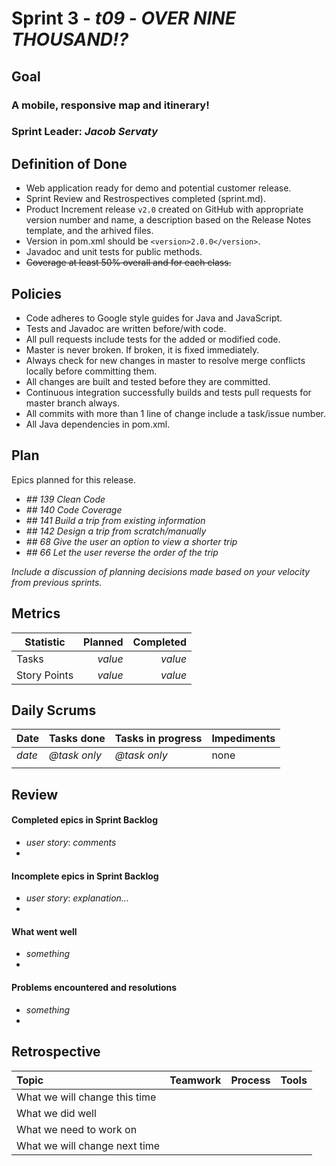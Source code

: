 # Sprint 3 - *t09* - *OVER NINE THOUSAND!?*

## Goal

### A mobile, responsive map and itinerary!
### Sprint Leader: *Jacob Servaty*

## Definition of Done

* Web application ready for demo and potential customer release.
* Sprint Review and Restrospectives completed (sprint.md).
* Product Increment release `v2.0` created on GitHub with appropriate version number and name, a description based on the Release Notes template, and the arhived files.
* Version in pom.xml should be `<version>2.0.0</version>`.
* Javadoc and unit tests for public methods.
* ~~Coverage at least 50% overall and for each class.~~

## Policies

* Code adheres to Google style guides for Java and JavaScript.
* Tests and Javadoc are written before/with code.  
* All pull requests include tests for the added or modified code.
* Master is never broken.  If broken, it is fixed immediately.
* Always check for new changes in master to resolve merge conflicts locally before committing them.
* All changes are built and tested before they are committed.
* Continuous integration successfully builds and tests pull requests for master branch always.
* All commits with more than 1 line of change include a task/issue number.
* All Java dependencies in pom.xml.

## Plan

Epics planned for this release.

* *## 139 Clean Code*
* *## 140 Code Coverage*
* *## 141 Build a trip from existing information*
* *## 142 Design a trip from scratch/manually*
* *## 68 Give the user an option to view a shorter trip*
* *## 66 Let the user reverse the order of the trip*

*Include a discussion of planning decisions made based on your velocity from previous sprints.*

## Metrics

Statistic | Planned | Completed
--- | ---: | ---:
Tasks |  *value*   | *value* 
Story Points |  *value*  | *value* 

## Daily Scrums

Date | Tasks done  | Tasks in progress | Impediments 
:--- | :--- | :--- | :--- 
*date* | *@task only* | *@task only* | none
 | | | 
 

## Review

#### Completed epics in Sprint Backlog 
* *user story*:  *comments*
* 

#### Incomplete epics in Sprint Backlog 
* *user story*: *explanation...*
*

#### What went well
* *something*
*

#### Problems encountered and resolutions
* *something*
*

## Retrospective

Topic | Teamwork | Process | Tools
:--- | :--- | :--- | :---
What we will change this time |  |  | 
What we did well |  |  | 
What we need to work on |  |  |
What we will change next time |  |  | 
